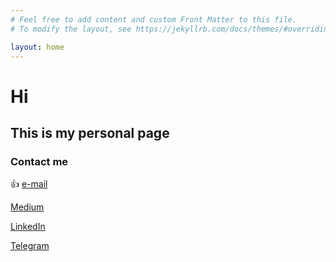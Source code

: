 ```yaml
---
# Feel free to add content and custom Front Matter to this file.
# To modify the layout, see https://jekyllrb.com/docs/themes/#overriding-theme-defaults

layout: home
---
```


# __Hi__ 
## This is my personal page

### Contact me
👍 
[e-mail](mailto:delovoy.kirillgrischuk@gmail.com)

[Medium](https://kirya522.medium.com/)

[LinkedIn](https://www.linkedin.com/in/kirill-grischuk/)

[Telegram](https://t.me/kirill_grischuk)
